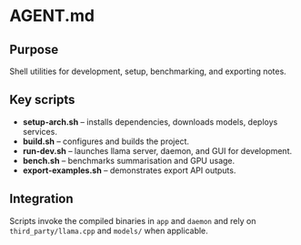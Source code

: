 # AGENT.md

## Purpose
Shell utilities for development, setup, benchmarking, and exporting notes.

## Key scripts
- **setup-arch.sh** – installs dependencies, downloads models, deploys services.
- **build.sh** – configures and builds the project.
- **run-dev.sh** – launches llama server, daemon, and GUI for development.
- **bench.sh** – benchmarks summarisation and GPU usage.
- **export-examples.sh** – demonstrates export API outputs.

## Integration
Scripts invoke the compiled binaries in `app` and `daemon` and rely on `third_party/llama.cpp` and `models/` when applicable.
